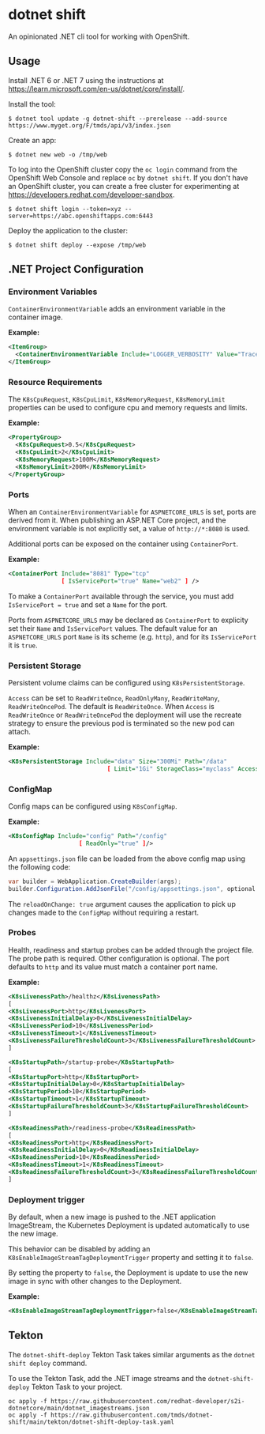 # dotnet shift

An opinionated .NET cli tool for working with OpenShift.

## Usage

Install .NET 6 or .NET 7 using the instructions at https://learn.microsoft.com/en-us/dotnet/core/install/.

Install the tool:

```
$ dotnet tool update -g dotnet-shift --prerelease --add-source https://www.myget.org/F/tmds/api/v3/index.json
```

Create an app:
```
$ dotnet new web -o /tmp/web
```

To log into the OpenShift cluster copy the `oc login` command from the OpenShift Web Console and replace `oc` by `dotnet shift`. If you don't have an OpenShift cluster, you can create a free cluster for experimenting at https://developers.redhat.com/developer-sandbox.


```
$ dotnet shift login --token=xyz --server=https://abc.openshiftapps.com:6443
```

Deploy the application to the cluster:
```
$ dotnet shift deploy --expose /tmp/web
```

## .NET Project Configuration

### Environment Variables

`ContainerEnvironmentVariable` adds an environment variable in the container image.

**Example:**

```xml
<ItemGroup>
  <ContainerEnvironmentVariable Include="LOGGER_VERBOSITY" Value="Trace" />
</ItemGroup>
```

### Resource Requirements

The `K8sCpuRequest`, `K8sCpuLimit`, `K8sMemoryRequest`, `K8sMemoryLimit` properties can be used to configure cpu and memory requests and limits.

**Example:**

```xml
<PropertyGroup>
  <K8sCpuRequest>0.5</K8sCpuRequest>
  <K8sCpuLimit>2</K8sCpuLimit>
  <K8sMemoryRequest>100M</K8sMemoryRequest>
  <K8sMemoryLimit>200M</K8sMemoryLimit>
</PropertyGroup>
```

### Ports

When an `ContainerEnvironmentVariable` for `ASPNETCORE_URLS` is set, ports are derived from it.
When publishing an ASP.NET Core project, and the environment variable is not explicitly set, a value of `http://*:8080` is used.

Additional ports can be exposed on the container using `ContainerPort`.

**Example:**

```xml
<ContainerPort Include="8081" Type="tcp"
               [ IsServicePort="true" Name="web2" ] />
```

To make a `ContainerPort` available through the service, you must add `IsServicePort = true` and set a `Name` for the port.

Ports from `ASPNETCORE_URLS` may be declared as `ContainerPort` to explicity set their `Name` and `IsServicePort` values.
The default value for an `ASPNETCORE_URLS` port `Name` is its scheme (e.g. `http`), and for its `IsServicePort` it is `true`.


### Persistent Storage

Persistent volume claims can be configured using `K8sPersistentStorage`.

`Access` can be set to `ReadWriteOnce`, `ReadOnlyMany`, `ReadWriteMany`, `ReadWriteOncePod`.
The default is `ReadWriteOnce`. When `Access` is `ReadWriteOnce` or `ReadWriteOncePod` the deployment will use the recreate strategy to ensure the previous pod is terminated so the new pod can attach.

**Example:**

```xml
<K8sPersistentStorage Include="data" Size="300Mi" Path="/data"
                            [ Limit="1Gi" StorageClass="myclass" Access="ReadWriteMany" ]/>
```

### ConfigMap

Config maps can be configured using `K8sConfigMap`.

**Example:**

```xml
<K8sConfigMap Include="config" Path="/config"
                    [ ReadOnly="true" ]/>
```

An `appsettings.json` file can be loaded from the above config map using the following code:

```cs
var builder = WebApplication.CreateBuilder(args);
builder.Configuration.AddJsonFile("/config/appsettings.json", optional: true, reloadOnChange: true);
```

The `reloadOnChange: true` argument causes the application to pick up changes made to the `ConfigMap` without requiring a restart.

### Probes

Health, readiness and startup probes can be added through the project file. The probe path is required.
Other configuration is optional. The port defaults to `http` and its value must match a container port name.

**Example:**

```xml
<K8sLivenessPath>/healthz</K8sLivenessPath>
[
<K8sLivenessPort>http</K8sLivenessPort>
<K8sLivenessInitialDelay>0</K8sLivenessInitialDelay>
<K8sLivenessPeriod>10</K8sLivenessPeriod>
<K8sLivenessTimeout>1</K8sLivenessTimeout>
<K8sLivenessFailureThresholdCount>3</K8sLivenessFailureThresholdCount>
]

<K8sStartupPath>/startup-probe</K8sStartupPath>
[
<K8sStartupPort>http</K8sStartupPort>
<K8sStartupInitialDelay>0</K8sStartupInitialDelay>
<K8sStartupPeriod>10</K8sStartupPeriod>
<K8sStartupTimeout>1</K8sStartupTimeout>
<K8sStartupFailureThresholdCount>3</K8sStartupFailureThresholdCount>
]

<K8sReadinessPath>/readiness-probe</K8sReadinessPath>
[
<K8sReadinessPort>http</K8sReadinessPort>
<K8sReadinessInitialDelay>0</K8sReadinessInitialDelay>
<K8sReadinessPeriod>10</K8sReadinessPeriod>
<K8sReadinessTimeout>1</K8sReadinessTimeout>
<K8sReadinessFailureThresholdCount>3</K8sReadinessFailureThresholdCount>
]
```

### Deployment trigger

By default, when a new image is pushed to the .NET application ImageStream, the Kubernetes Deployment is updated automatically to use the new image.

This behavior can be disabled by adding an `K8sEnableImageStreamTagDeploymentTrigger` property and setting it to `false`.

By setting the property to `false`, the Deployment is update to use the new image in sync with other changes to the Deployment.

**Example:**

```xml
<K8sEnableImageStreamTagDeploymentTrigger>false</K8sEnableImageStreamTagDeploymentTrigger>
```

## Tekton

The `dotnet-shift-deploy` Tekton Task takes similar arguments as the `dotnet shift deploy` command.

To use the Tekton Task, add the .NET image streams and the `dotnet-shift-deploy` Tekton Task to your project.

```
oc apply -f https://raw.githubusercontent.com/redhat-developer/s2i-dotnetcore/main/dotnet_imagestreams.json
oc apply -f https://raw.githubusercontent.com/tmds/dotnet-shift/main/tekton/dotnet-shift-deploy-task.yaml
```
